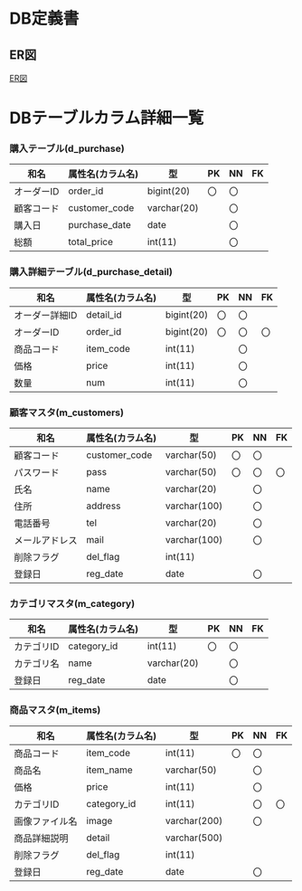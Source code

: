 # DB定義書
## ER図
[ER図](https://github.com/Aso2001371/2021sys-design/blob/main/MYEC.md "ER図はこちら")

# DBテーブルカラム詳細一覧

### 購入テーブル(d_purchase)
|和名| 属性名(カラム名) | 型 | PK | NN | FK |
|----|-------|-----|---|----|----|
|オーダーID| order_id | bigint(20) | 〇| 〇| |
|顧客コード| customer_code | varchar(20) | | 〇| |
|購入日| purchase_date | date | | 〇| |
|総額| total_price | int(11) | | 〇| |

### 購入詳細テーブル(d_purchase_detail)
|和名| 属性名(カラム名) | 型 | PK | NN | FK |
|----|-------|-----|---|----|----|
|オーダー詳細ID| detail_id | bigint(20) | 〇| 〇| |
|オーダーID| order_id | bigint(20) | 〇| 〇| 〇|
|商品コード| item_code | int(11) | | 〇| |
|価格| price | int(11) | | 〇| |
|数量| num | int(11) | | 〇| |

### 顧客マスタ(m_customers)
|和名| 属性名(カラム名) | 型 | PK | NN | FK |
|----|-------|-----|---|----|----|
|顧客コード| customer_code | varchar(50) | 〇| 〇| |
|パスワード| pass | varchar(50) | 〇| 〇| 〇|
|氏名| name | varchar(20) | | 〇| |
|住所| address | varchar(100) | | 〇| |
|電話番号| tel| varchar(20) | | 〇| |
|メールアドレス| mail | varchar(100) | | 〇| |
|削除フラグ| del_flag | int(11) | | | |
|登録日| reg_date | date | | 〇| |

### カテゴリマスタ(m_category)
|和名| 属性名(カラム名) | 型 | PK | NN | FK |
|----|-------|-----|---|----|----|
|カテゴリID| category_id | int(11) | 〇| 〇| |
|カテゴリ名| name | varchar(20) | | 〇| |
|登録日| reg_date | date | | 〇| |

### 商品マスタ(m_items)
|和名| 属性名(カラム名) | 型 | PK | NN | FK |
|----|-------|-----|---|----|----|
|商品コード| item_code | int(11) | 〇| 〇| |
|商品名| item_name| varchar(50) | | 〇| |
|価格| price | int(11) | | 〇| |
|カテゴリID| category_id | int(11) | | 〇| 〇|
|画像ファイル名| image | varchar(200) | | 〇| |
|商品詳細説明| detail | varchar(500) | | | |
|削除フラグ| del_flag | int(11) | | | |
|登録日| reg_date | date | | 〇| |
